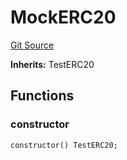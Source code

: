 # MockERC20
[Git Source](https://github.com/AstariaXYZ/starport/blob/62254f50a959b2db00a7aa352d8f4d9e5269a8bb/src/hh_helpers/MockERC20.sol)

**Inherits:**
TestERC20


## Functions
### constructor


```solidity
constructor() TestERC20;
```

